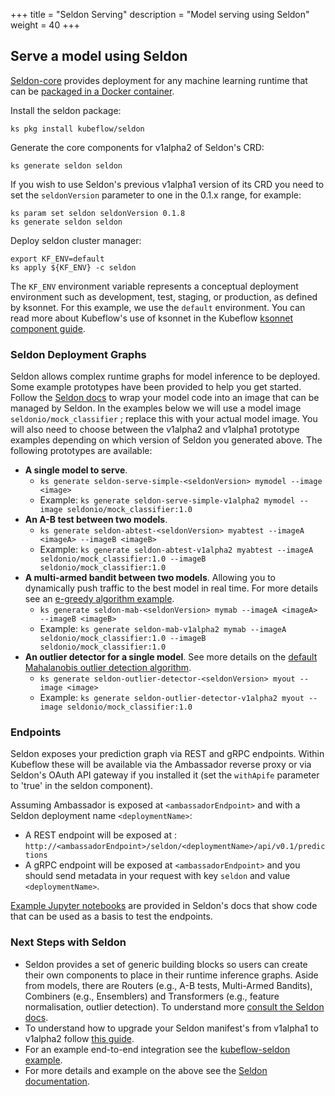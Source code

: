 +++
title = "Seldon Serving"
description = "Model serving using Seldon"
weight = 40
+++

## Serve a model using Seldon
[Seldon-core](https://github.com/SeldonIO/seldon-core) provides deployment for any machine learning runtime that can be [packaged in a Docker container](https://docs.seldon.io/projects/seldon-core/en/latest/wrappers/README.html).

Install the seldon package:

```
ks pkg install kubeflow/seldon
```
Generate the core components for v1alpha2 of Seldon's CRD:

```
ks generate seldon seldon
```

If you wish to use Seldon's previous v1alpha1 version of its CRD you need to set the ```seldonVersion``` parameter to one in the 0.1.x range, for example:

```
ks param set seldon seldonVersion 0.1.8
ks generate seldon seldon
```

Deploy seldon cluster manager:

```
export KF_ENV=default
ks apply ${KF_ENV} -c seldon
```

The `KF_ENV` environment variable represents a conceptual deployment environment 
such as development, test, staging, or production, as defined by 
ksonnet. For this example, we use the `default` environment.
You can read more about Kubeflow's use of ksonnet in the Kubeflow 
[ksonnet component guide](/docs/components/ksonnet/).

### Seldon Deployment Graphs

Seldon allows complex runtime graphs for model inference to be deployed. Some example prototypes have been provided to help you get started. Follow the [Seldon docs](https://docs.seldon.io/projects/seldon-core/en/latest/wrappers/README.html) to wrap your model code into an image that can be managed by Seldon. In the examples below we will use a model image ```seldonio/mock_classifier``` ; replace this with your actual model image. You will also need to choose between the v1alpha2 and v1alpha1 prototype examples depending on which version of Seldon you generated above. The following prototypes are available:

 * **A single model to serve**.
    * ```ks generate seldon-serve-simple-<seldonVersion> mymodel --image <image>```
    * Example: ```ks generate seldon-serve-simple-v1alpha2 mymodel --image seldonio/mock_classifier:1.0```
 * **An A-B test between two models**.
    * ```ks generate seldon-abtest-<seldonVersion> myabtest --imageA <imageA> --imageB <imageB>```
    * Example: ```ks generate seldon-abtest-v1alpha2 myabtest --imageA seldonio/mock_classifier:1.0 --imageB seldonio/mock_classifier:1.0```
 * **A multi-armed bandit between two models**. Allowing you to dynamically push traffic to the best model in real time. For more details see an [e-greedy algorithm example](https://github.com/SeldonIO/seldon-core/blob/master/notebooks/epsilon_greedy_gcp.ipynb).
    * ```ks generate seldon-mab-<seldonVersion> mymab --imageA <imageA> --imageB <imageB>```
    * Example: ```ks generate seldon-mab-v1alpha2 mymab --imageA seldonio/mock_classifier:1.0 --imageB seldonio/mock_classifier:1.0```
 * **An outlier detector for a single model**. See more details on the [default Mahalanobis outlier detection algorithm](https://github.com/SeldonIO/seldon-core/blob/master/components/outlier-detection/mahalanobis/outlier_mahalanobis.ipynb).
    * ```ks generate seldon-outlier-detector-<seldonVersion> myout --image <image>```
    * Example: ```ks generate seldon-outlier-detector-v1alpha2 myout --image seldonio/mock_classifier:1.0```

### Endpoints

Seldon exposes your prediction graph via REST and gRPC endpoints. Within Kubeflow these will be available via the Ambassador reverse proxy or via Seldon's OAuth API gateway if you installed it (set the ```withApife``` parameter to 'true' in the seldon component).

Assuming Ambassador is exposed at ```<ambassadorEndpoint>``` and with a Seldon deployment name ```<deploymentName>```:

 * A REST endpoint will be exposed at : ```http://<ambassadorEndpoint>/seldon/<deploymentName>/api/v0.1/predictions```
 * A gRPC endpoint will be exposed at ```<ambassadorEndpoint>``` and you should send metadata in your request with key ```seldon``` and value ```<deploymentName>```.

[Example Jupyter notebooks](https://github.com/SeldonIO/seldon-core#quick-start) are provided in Seldon's docs that show code that can be used as a basis to test the endpoints.

### Next Steps with Seldon

  * Seldon provides a set of generic building blocks so users can create their own components to place in their runtime inference graphs. Aside from models, there are Routers (e.g., A-B tests, Multi-Armed Bandits), Combiners (e.g., Ensemblers) and  Transformers (e.g., feature normalisation, outlier detection). To understand more [consult the Seldon docs](https://github.com/SeldonIO/seldon-core/blob/master/docs/reference/internal-api.md).
  * To understand how to upgrade your Seldon manifest's from v1alpha1 to v1alpha2 follow [this guide](https://github.com/SeldonIO/seldon-core/blob/master/docs/v1alpha2_update.md).
  * For an example end-to-end integration see the [kubeflow-seldon example](https://github.com/kubeflow/example-seldon).
  * For more details and example on the above see the [Seldon documentation](https://github.com/SeldonIO/seldon-core).

